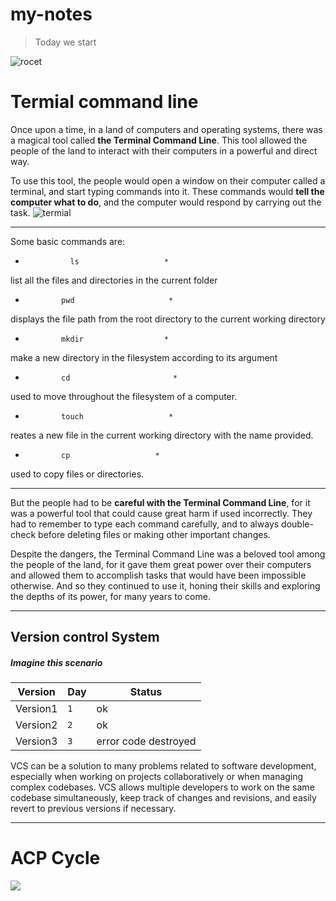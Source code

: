 

# my-notes
>Today we start



![rocet](https://i.gifer.com/D4a.gif)

# Termial command line 




Once upon a time, in a land of computers and operating systems, there was a magical tool called **the Terminal Command Line**. This tool allowed the people of the land to interact with their computers in a powerful and direct way.

To use this tool, the people would open a window on their computer called a terminal, and start typing commands into it. These commands would **tell the computer what to do**, and the computer would respond by carrying out the task.
![termial](https://w7.pngwing.com/pngs/247/392/png-transparent-computer-terminal-gnome-terminal-computer-icons-terminal-emulator-gnome-template-electronics-cartoon.png)

* * * * * * * * * * * * * * * * * * *
Some basic commands are:

*               ls                   *
 list all the files and directories in the current folder      
*             pwd                     *
displays the file path from the root directory to the current working directory
*             mkdir                  *
make a new directory in the filesystem according to its argument
*             cd                       *
used to move throughout the filesystem of a computer. 
*             touch                   *
reates a new file in the current working directory with the name provided.
*             cp                   *
used to copy files or directories.
* * * * * * * * * * * * * * * * * * *

But the people had to be __careful with the Terminal Command Line__, for it was a powerful tool that could cause great harm if used incorrectly. They had to remember to type each command carefully, and to always double-check before deleting files or making other important changes.

Despite the dangers, the Terminal Command Line was a beloved tool among the people of the land, for it gave them great power over their computers and allowed them to accomplish tasks that would have been impossible otherwise. And so they continued to use it, honing their skills and exploring the depths of its power, for many years to come.


***
## Version control System

##### Imagine this scenario

|  Version  |Day |Status    |
|-----|---------|---------|
|Version1	|`1` |ok     |
|Version2  |`2` |ok   |
|Version3   |`3`|error code destroyed|

VCS can be a solution to many problems related to software development, especially when working on projects collaboratively or when managing complex codebases. VCS allows multiple developers to work on the same codebase simultaneously, keep track of changes and revisions, and easily revert to previous versions if necessary.

---
# ACP Cycle
[![](https://mermaid.ink/img/pako:eNo9jrsKgzAUQH_lcuf6AxkKVcdOOnRIOlzMbQyaBzEZivrvDRTcDpwznB2noBkFmkRxhueg_EO-QlqsN0CJ6Q1Ncz-MzUBaH9DKMbO5pPLt5bvgnM0HdHINE60wcAw16K4glm0-oJcDu5D57_GGjpMjq-vDrjyAwjyzY4Wioqa0KFT-rB2VHMavn1DkVPiGJWrK3Fuq6w7Fh9aNzx_ub0c1?type=png)](https://mermaid.live/edit#pako:eNo9jrsKgzAUQH_lcuf6AxkKVcdOOnRIOlzMbQyaBzEZivrvDRTcDpwznB2noBkFmkRxhueg_EO-QlqsN0CJ6Q1Ncz-MzUBaH9DKMbO5pPLt5bvgnM0HdHINE60wcAw16K4glm0-oJcDu5D57_GGjpMjq-vDrjyAwjyzY4Wioqa0KFT-rB2VHMavn1DkVPiGJWrK3Fuq6w7Fh9aNzx_ub0c1)



